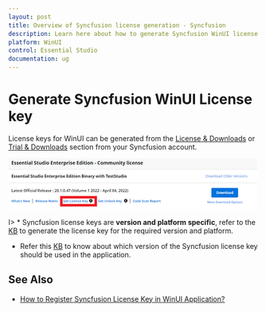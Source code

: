 ```yaml
---
layout: post
title: Overview of Syncfusion license generation - Syncfusion
description: Learn here about how to generate Syncfusion WinUI license key for syncfusion WinUI application for license validation.
platform: WinUI
control: Essential Studio
documentation: ug
---
```


# Generate Syncfusion WinUI License key

License keys for WinUI can be generated from the [License & Downloads](https://syncfusion.com/account/downloads) or [Trial & Downloads](https://www.syncfusion.com/account/manage-trials/downloads) section from your Syncfusion account. 

![Get License Key](licensing-images/generate-license.png)

I> * Syncfusion license keys are **version and platform specific**, refer to the [KB](https://www.syncfusion.com/kb/8976/how-to-generate-license-key-for-licensed-products) to generate the license key for the required version and platform.
* Refer this [KB](https://www.syncfusion.com/kb/8951/which-version-syncfusion-license-key-should-i-use-in-my-application) to know about which version of the Syncfusion license key should be used in the application.


## See Also

* [How to Register Syncfusion License Key in WinUI Application?](https://help.syncfusion.com/winui/licensing/how-to-register-in-an-application)